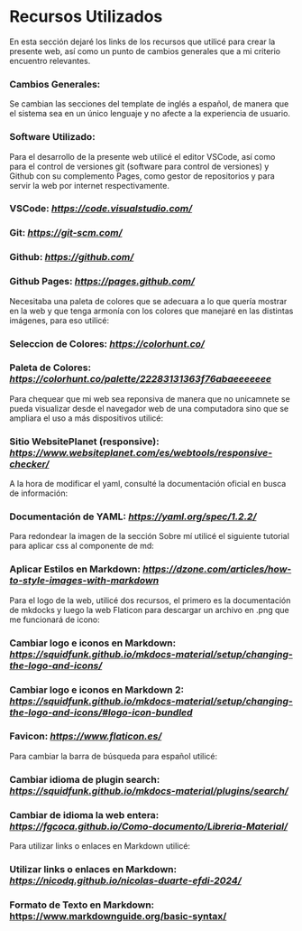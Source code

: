 # Recursos Utilizados

En esta sección dejaré los links de los recursos que utilicé para crear la presente web, así como un punto de cambios generales que a mi criterio encuentro relevantes.

### Cambios Generales: 
Se cambian las secciones del template de inglés a español, de manera que el sistema sea en un único lenguaje y no afecte a la experiencia de usuario.

### Software Utilizado:
Para el desarrollo de la presente web utilicé el editor VSCode, así como para el control de versiones git (software para control de versiones) y Github con su complemento Pages, como gestor de repositorios y para servir la web por internet respectivamente.

### VSCode: *https://code.visualstudio.com/*
### Git: *https://git-scm.com/*
### Github: *https://github.com/*
### Github Pages: *https://pages.github.com/*

Necesitaba una paleta de colores que se adecuara a lo que quería mostrar en la web y que tenga armonía con los colores que manejaré en las distintas imágenes, para eso utilicé:
### Seleccion de Colores: *https://colorhunt.co/*
### Paleta de Colores: *https://colorhunt.co/palette/22283131363f76abaeeeeeee*
Para chequear que mi web sea reponsiva de manera que no unicamnete se pueda visualizar desde el navegador web de una computadora sino que se ampliara el uso a más dispositivos utilicé:
### Sitio WebsitePlanet (responsive): *https://www.websiteplanet.com/es/webtools/responsive-checker/*
A la hora de modificar el yaml, consulté la documentación oficial en busca de información:
### Documentación de YAML: *https://yaml.org/spec/1.2.2/* 
Para redondear la imagen de la sección Sobre mí utilicé el siguiente tutorial para aplicar css al componente de md:
### Aplicar Estilos en Markdown: *https://dzone.com/articles/how-to-style-images-with-markdown*
Para el logo de la web, utilicé dos recursos, el primero es la documentación de mkdocks y luego la web Flaticon para descargar un archivo en .png que me funcionará de icono:
### Cambiar logo e iconos en Markdown: *https://squidfunk.github.io/mkdocs-material/setup/changing-the-logo-and-icons/*
### Cambiar logo e iconos en Markdown 2: *https://squidfunk.github.io/mkdocs-material/setup/changing-the-logo-and-icons/#logo-icon-bundled*
### Favicon: *https://www.flaticon.es/*
Para cambiar la barra de búsqueda para español utilicé:
### Cambiar idioma de plugin search: *https://squidfunk.github.io/mkdocs-material/plugins/search/*
### Cambiar de idioma la web entera: *https://fgcoca.github.io/Como-documento/Libreria-Material/*
Para utilizar links o enlaces en Markdown utilicé:
### Utilizar links o enlaces en Markdown: *https://nicodq.github.io/nicolas-duarte-efdi-2024/*
### Formato de Texto en Markdown: https://www.markdownguide.org/basic-syntax/

